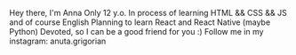 Hey there, I'm Anna
Only 12 y.o.
In process of learning HTML && CSS && JS and of course English
Planning to learn React and React Native (maybe Python)
Devoted, so I can be a good friend for you :)
Follow me in my instagram: anuta.grigorian

<!---
Anna-Developer/Anna-Developer is a ✨ special ✨ repository because its `README.md` (this file) appears on your GitHub profile.
You can click the Preview link to take a look at your changes.
--->
